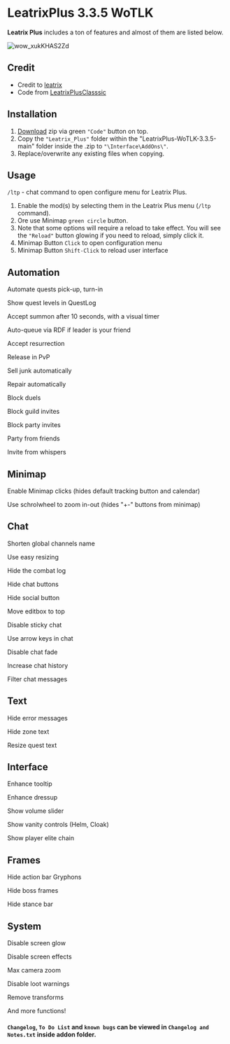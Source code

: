 # LeatrixPlus 3.3.5 WoTLK
**Leatrix Plus** includes a ton of features and almost of them are listed below. 

![wow_xukKHAS2Zd](https://user-images.githubusercontent.com/74269253/229242852-74c7fd25-427a-4a6e-a573-3d0972b937de.png)



## Credit
- Credit to [leatrix](https://github.com/leatrix/leatrix)    
- Code from [LeatrixPlusClasssic](https://www.curseforge.com/wow/addons/leatrix-plus-classic)    


## Installation

1. [Download](https://github.com/Sattva-108/LeatrixPlus-WoTLK-3.3.5/archive/refs/heads/main.zip) zip via green `"Code"` button on top. 
2. Copy the `"Leatrix_Plus"` folder within the "LeatrixPlus-WoTLK-3.3.5-main" folder inside the .zip to `"\Interface\AddOns\"`.    
3. Replace/overwrite any existing files when copying.


## Usage
`/ltp` - chat command to open configure menu for Leatrix Plus.
1. Enable the mod(s) by selecting them in the Leatrix Plus menu (`/ltp` command).
2. Ore use Minimap `green circle` button.
3. Note that some options will require a reload to take effect. You will see the `"Reload"` button glowing if you need to reload, simply click it.
4. Minimap Button `Click` to open configuration menu
5. Minimap Button `Shift-Click` to reload user interface

## Automation

Automate quests pick-up, turn-in

Show quest levels in QuestLog

Accept summon after 10 seconds, with a visual timer

Auto-queue via RDF if leader is your friend

Accept resurrection

Release in PvP

Sell junk automatically

Repair automatically

Block duels

Block guild invites

Block party invites

Party from friends

Invite from whispers

## Minimap
Enable Minimap clicks (hides default tracking button and calendar)

Use schrolwheel to zoom in-out (hides "+-" buttons from minimap)

## Chat
Shorten global channels name

Use easy resizing

Hide the combat log

Hide chat buttons

Hide social button

Move editbox to top

Disable sticky chat

Use arrow keys in chat

Disable chat fade

Increase chat history

Filter chat messages

## Text
Hide error messages

Hide zone text

Resize quest text

## Interface
Enhance tooltip

Enhance dressup

Show volume slider

Show vanity controls (Helm, Cloak)

Show player elite chain

## Frames
Hide action bar Gryphons

Hide boss frames

Hide stance bar

## System
Disable screen glow

Disable screen effects

Max camera zoom

Disable loot warnings

Remove transforms

And more functions!

#### `Changelog`, `To Do List` and `known bugs` can be viewed in `Changelog and Notes.txt` inside addon folder.

